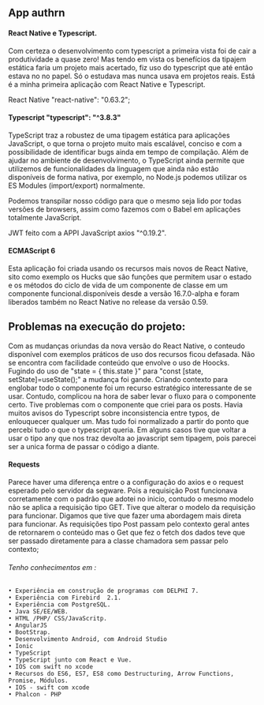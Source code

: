 ## App authrn

#### React Native e Typescript.

Com certeza o desenvolvimento com typescript a primeira vista foi de cair a produtividade a quase zero! Mas tendo em vista os benefícios da 
tipajem estática faria um projeto mais acertado, fiz uso do typescript que até então estava no no papel. Só o estudava mas nunca usava em projetos reais.
Está é a minha primeira aplicação com React Native e Typescript.

React Native "react-native": "0.63.2"; 

#### Typescript "typescript": "^3.8.3"
TypeScript traz a robustez de uma tipagem estática para aplicações JavaScript, o que torna o projeto muito mais escalável, conciso e com a 
possibilidade de identificar bugs ainda em 
tempo de compilação.
Além de ajudar no ambiente de desenvolvimento, o TypeScript ainda permite que utilizemos de funcionalidades da linguagem que ainda não estão 
disponíveis de forma nativa, por exemplo, no Node.js podemos utilizar os ES Modules (import/export) normalmente.

Podemos transpilar nosso código para que o mesmo seja lido por todas versões de browsers, assim como fazemos com 
o Babel em aplicações totalmente JavaScript.

JWT feito com a APPI JavaScript axios "^0.19.2".

#### ECMAScript 6
 Esta aplicação foi criada usando os recursos mais novos de React Native, sito como exemplo os Hucks que são funções que permitem usar o estado e 
 os métodos do ciclo de vida de um componente 
 de classe em um componente funcional.disponíveis desde a versão 16.7.0-alpha e foram liberados também no React Native no release da versão 0.59.

## Problemas na execução do projeto:

Com as mudanças oriundas da nova versão do React Native, o conteudo disponível com exemplos práticos de uso dos recursos ficou defasada.
Não se encontra com facilidade conteúdo que envolve o uso de Hoocks. Fugindo do uso de "state = { this.state }" para "const [state, setState]=useState();" 
a mudança foi gande. Criando contexto para englobar todo o componente foi um recurso estratégico interessante de se usar. Contudo, complicou na hora 
de saber levar o fluxo para o componente certo. Tive problemas com o componente que criei para os posts. 
Havia muitos avisos do Typescript sobre inconsistencia entre typos, de enlouquecer qualquer um. Mas tudo foi normalizado a partir do ponto que percebi 
tudo o que o typescript queria. 
Em alguns casos tive que voltar a usar o tipo any que nos traz devolta ao javascript sem tipagem, pois parecei ser a unica forma de passar o código a 
diante. 

#### Requests
Parece haver uma diferença entre o a configuração do axios e o request esperado pelo servidor da segware. Pois a requisição Post funcionava corretamente
com o padrão que adotei no inicio, contudo o mesmo modelo não se aplica a requisição tipo GET. Tive que alterar o modelo da requisição para funcionar. 
Digamos que tive que fazer uma abordagem mais direta para funcionar. As requisições tipo Post passam pelo contexto geral antes de retornarem o conteúdo 
mas o Get que fez o fetch dos dados teve que ser passado diretamente para a classe chamadora sem passar pelo contexto;



###### Tenho conhecimentos em :
    • Experiência em construção de programas com DELPHI 7.
    • Experiência com Firebird  2.1.
    • Experiência com PostgreSQL.
    • Java SE/EE/WEB.
    • HTML /PHP/ CSS/JavaScritp.
    • AngularJS
    • BootStrap.
    • Desenvolvimento Android, com Android Studio
    • Ionic
    • TypeScript
    • TypeScript junto com React e Vue.
    • IOS com swift no xcode
    • Recursos do ES6, ES7, ES8 como Destructuring, Arrow Functions, Promise, Módulos.
    • IOS - swift com xcode
    • Phalcon - PHP
    
 
 

